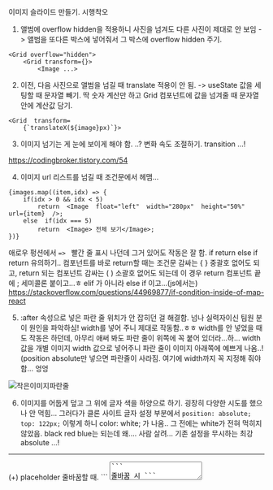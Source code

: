 이미지 슬라이드 만들기.
시행착오
1. 앨범에 overflow hidden을 적용하니 사진을 넘겨도 다른 사진이 제대로 안 보임
-> 앨범을 또다른 박스에 넣어줘서 그 박스에 overflow hidden 주기.
```
<Grid overflow="hidden">
	<Grid transform={}>
		<Image ...>
```
2. 이전, 다음 사진으로 앨범을 넘길 때 translate 적용이 안 됨.
-> useState 값을 세팅할 때 문자열 빼기. 딱 숫자 계산만 하고 Grid 컴포넌트에 값을 넘겨줄 때 문자열 안에 계산값 담기. 
```
<Grid  transform=
	{`translateX(${image}px)`}>
```
3. 이미지 넘기는 게 눈에 보이게 해야 함.
..?
변화 속도 조절하기. transition ...!

https://codingbroker.tistory.com/54


4. 이미지 url 리스트를 넘길 때 조건문에서 헤맴...
```
{images.map((item,idx) => {
	if(idx > 0 && idx < 5)
		return  <Image  float="left"  width="280px"  height="50%"  url={item}  />;
	else  if(idx === 5)
		return  <Image> 전체 보기</Image>;
})}
```
애로우 펑션에서 ```=> ``` 빨간 줄 표시 나던데 그거 있어도 작동은 잘 함.
if return  else if return 유의하기..
컴포넌트를 바로 return할 때는 조건문 감싸는 { } 중괄호 없어도 되고, 
 return 되는 컴포넌트 감싸는 ( ) 소괄호 없어도 되는데 이 경우 return 컴포넌트 끝에 ; 세미콜론 붙이고...ㅎ
elif 가 아니라 else if 이고...(js에서는)
https://stackoverflow.com/questions/44969877/if-condition-inside-of-map-react

5.  :after 속성으로 넣은 파란 줄 위치가 안 잡히던 걸 해결함. 넘나 실력자이신 팀원 분이 원인을 파악하심! width를 넣어 주니 제대로 작동함..ㅎㅎ
width를 안 넣었을 때도 작동은 하던데, 아무리 애써 봐도 파란 줄이 위쪽에 꼭 붙어 있더라...하...
width 값을 개별 이미지 width 값으로 넣어주니 파란 줄이 이미지 아래쪽에 예쁘게 나옴..!
(position absolute만 넣으면 파란줄이 사라짐.
여기에 width까지 꼭 지정해 줘야 함... 엉엉

![작은이미지파란줄](https://user-images.githubusercontent.com/60069112/126198952-70882a25-61b5-4091-b056-71812fc0529c.png)


6. 이미지를 어둡게 덮고 그 위에 글자 색을 하양으로 하기. 굉장히 다양한 시도를 했으나 안 먹힘... 그러다가 클론 사이트 글자 설정 부분에서  ```position: absolute; top: 122px;``` 이렇게 하니 color: white; 가 나옴.. 그 전에는 white가 전혀 먹히지 않았음. black red blue는 되는데 왜....
사람 살려... 
기존 설정을 무시하는 최강 absolute  ...!



<hr>
(+)
placeholder 줄바꿈할 때.
```
<textarea  placeholder="가나다&#10;가나다&#13;&#10;나"  />
```
줄바꿈 시 ```&#13;&#10;``` 또는 ```&#10;``` 를 넣어 주면 된다. 
그러나 이 방법은 html에서만 가능하다. 리액트에서는 다음줄 줄바꿈은 되지만 한 줄을 띄우는 건 안 됨.

placeholder 대신 그런 느낌만 주는 방법도 있을 듯.
플레이스홀더처럼 만들기.
몇 가지 단점은 있지만 이런 방식을 응용하면 괜찮게 써먹을 수 있을 듯!

![플레이스홀더처럼1](https://user-images.githubusercontent.com/60069112/126199023-d9237277-40f3-41c4-b4a7-8af077a6a562.png)
![플레이스홀더처럼2](https://user-images.githubusercontent.com/60069112/126199036-cddc5425-fe31-4e04-85e2-75ac24394b09.png)

비록 클릭 한 번 하고 나서 textarea에 접근할 수 있지만....ㅋㅋㅋ 정말 placeholder처럼 쓰려면 많은 수정이 필요할 듯.
이미지 슬라이드 작업 하던 방식을 응용해 보았다. 참고만 하자...




(+)
작업 하기 힘들다... 클론 코딩이라 이미지 아이콘도, 정렬 배치도 최대한 똑같이 하려 하고, 그 와중에 설정 안 먹히는 것들 잡고 있으니...휴...
내일은 지도 위치 넣는 거 어떻게 하냐...

-2021.07.19-
